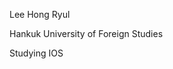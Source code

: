 Lee Hong Ryul

Hankuk University of Foreign Studies

Studying IOS


<!---
LeeHongYul/LeeHongYul is a ✨ special ✨ repository because its `README.md` (this file) appears on your GitHub profile.
You can click the Preview link to take a look at your changes.
--->
